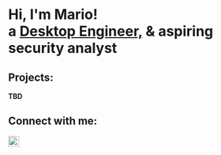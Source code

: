 <h1>Hi, I'm Mario! <br/>a <a href="https://github.com/Mario-M">Desktop Engineer,</a><b> & aspiring security analyst <a href="[https://www.linkedin.com/in/joshmadakor/](https://www.linkedin.com/in/mario-molina-it/)"></a></h1>

<h2>Projects:</h2>

TBD

<h2> Connect with me:</h2>

[<img align="left" alt="JoshMadakor | LinkedIn" width="22px" src="https://cdn.jsdelivr.net/npm/simple-icons@v3/icons/linkedin.svg" />][linkedin]

[linkedin]: https://www.linkedin.com/in/mario-molina-it/
